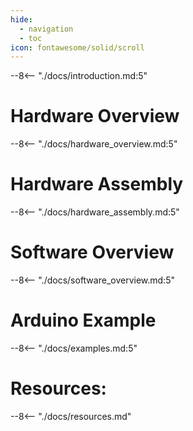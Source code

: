 ```yaml
---
hide:
  - navigation
  - toc
icon: fontawesome/solid/scroll
---
```


--8<-- "./docs/introduction.md:5"

# Hardware Overview
--8<-- "./docs/hardware_overview.md:5"

# Hardware Assembly
--8<-- "./docs/hardware_assembly.md:5"

# Software Overview
--8<-- "./docs/software_overview.md:5"

# Arduino Example
--8<-- "./docs/examples.md:5"

# Resources:
--8<-- "./docs/resources.md"

